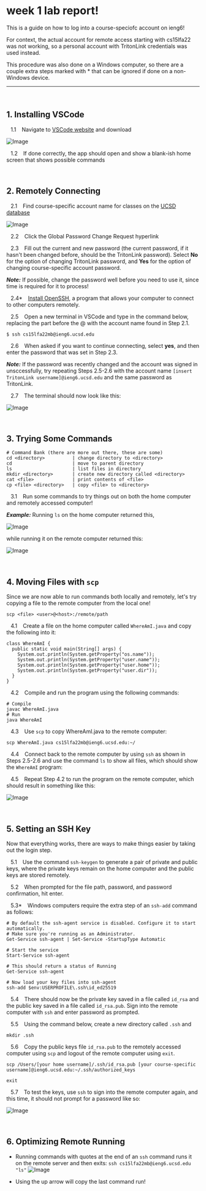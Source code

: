 # week 1 lab report!

This is a guide on how to log into a course-speciofc account on ieng6! 

For context, the actual account for remote access starting with cs15lfa22 was not working, so a personal account with TritonLink credentials was used instead.

This procedure was also done on a Windows computer, so there are a couple extra steps marked with * that can be ignored if done on a non-Windows device.

---
&nbsp;

## 1. Installing VSCode
&ensp; 1.1 &ensp; Navigate to [VSCode website](https://code.visualstudio.com/) and download

![Image](res\lab1\installVS.png)

&ensp; 1.2 &ensp; If done correctly, the app should open and show a blank-ish home screen that shows possible commands

&nbsp;

## 2. Remotely Connecting
&ensp; 2.1 &ensp; Find course-specific account name for classes on the [UCSD database](https://sdacs.ucsd.edu/~icc/index.php)

![Image](res\lab1\accountLookup.png)

&ensp; 2.2 &ensp; Click the Global Password Change Request hyperlink

&ensp; 2.3 &ensp; Fill out the current and new password (the current password, if it hasn't been changed before, should be the TritonLink password). Select **No** for the option of changing TritonLink password, and **Yes** for the option of changing course-specific account password.

***Note:*** If possible, change the password well before you need to use it, since time is required for it to process!

&ensp; 2.4* &ensp; [Install OpenSSH](https://docs.microsoft.com/en-us/windows-server/administration/openssh/openssh_install_firstuse), a program that allows your computer to connect to other computers remotely. 

&ensp; 2.5 &ensp; Open a new terminal in VSCode and type in the command below, replacing the part before the @ with the account name found in Step 2.1.

```
$ ssh cs15lfa22mb@ieng6.ucsd.edu
```

&ensp; 2.6 &ensp; When asked if you want to continue connecting, select **yes**, and then enter the password that was set in Step 2.3.

***Note:*** If the password was recently changed and the account was signed in unsccessfully, try repeating Steps 2.5-2.6 with the account name ```[insert TritonLink username]@ieng6.ucsd.edu``` and the same password as TritonLink.

&ensp; 2.7 &ensp; The terminal should now look like this:

![Image](res\lab1\connected.png)

&nbsp;

## 3. Trying Some Commands

``` 
# Command Bank (there are more out there, these are some)
cd <directory>          | change directory to <directory>
cd                      | move to parent directory
ls                      | list files in directory
mkdir <directory>       | create new directory called <directory>
cat <file>              | print contents of <file>
cp <file> <directory>   | copy <file> to <directory>
```

&ensp; 3.1 &ensp; Run some commands to try things out on both the home computer and remotely accessed computer!

***Example:*** Running ```ls``` on the home computer returned this, 
&nbsp;

![Image](res\lab1\homeCommandEx.png)

while running it on the remote computer returned this:
&nbsp;

![Image](res\lab1\remoteCommandEx.png)

&nbsp;

## 4. Moving Files with ```scp```
Since we are now able to run commands both locally and remotely, let's try copying a file to the remote computer from the local one!

``` 
scp <file> <user>@<host>:/remote/path
```

&ensp; 4.1 &ensp; Create a file on the home computer called ```WhereAmI.java``` and copy the following into it:
```
class WhereAmI {
  public static void main(String[] args) {
    System.out.println(System.getProperty("os.name"));
    System.out.println(System.getProperty("user.name"));
    System.out.println(System.getProperty("user.home"));
    System.out.println(System.getProperty("user.dir"));
  }
}
```

&ensp; 4.2 &ensp; Compile and run the program using the following commands:

```
# Compile
javac WhereAmI.java
# Run
java WhereAmI
```

&ensp; 4.3 &ensp; Use ```scp``` to copy WhereAmI.java to the remote computer:

```
scp WhereAmI.java cs15lfa22mb@ieng6.ucsd.edu:~/
```

&ensp; 4.4 &ensp; Connect back to the remote computer by using ```ssh``` as shown in Steps 2.5-2.6 and use the command ```ls``` to show all files, which should show the ```WhereAmI``` program:

&ensp; 4.5 &ensp; Repeat Step 4.2 to run the program on the remote computer, which should result in something like this:

![Image](res\lab1\remoteRun.png)


&nbsp;

## 5. Setting an SSH Key
Now that everything works, there are ways to make things easier by taking out the login step.

&ensp; 5.1 &ensp; Use the command ```ssh-keygen``` to generate a pair of private and public keys, where the private keys remain on the home computer and the public keys are stored remotely.

&ensp; 5.2 &ensp; When prompted for the file path, password, and password confirmation, hit enter.

&ensp; 5.3* &ensp; Windows computers require the extra step of an ```ssh-add``` command as follows:

```
# By default the ssh-agent service is disabled. Configure it to start automatically.
# Make sure you're running as an Administrator.
Get-Service ssh-agent | Set-Service -StartupType Automatic

# Start the service
Start-Service ssh-agent

# This should return a status of Running
Get-Service ssh-agent

# Now load your key files into ssh-agent
ssh-add $env:USERPROFILE\.ssh\id_ed25519
```

&ensp; 5.4 &ensp; There should now be the private key saved in a file called ```id_rsa``` and the public key saved in a file called ```id_rsa.pub```. Sign into the remote computer with ```ssh``` and enter password as prompted.

&ensp; 5.5 &ensp; Using the command below, create a new directory called ```.ssh``` and 
```
mkdir .ssh
```

&ensp; 5.6 &ensp; Copy the public keys file ```id_rsa.pub``` to the remotely accessed computer using ```scp``` and logout of the remote computer using ```exit```.
```
scp /Users/[your home username]/.ssh/id_rsa.pub [your course-specific username]@ieng6.ucsd.edu:~/.ssh/authorized_keys

exit
```

&ensp; 5.7 &ensp; To test the keys, use ```ssh``` to sign into the remote computer again, and this time, it should not prompt for a password like so:

![Image](res\lab1\sshKeys.png)

&nbsp;

## 6. Optimizing Remote Running

- Running commands with quotes at the end of an ```ssh``` command runs it on the remote server and then exits:
```ssh cs15lfa22mb@ieng6.ucsd.edu "ls"```
![Image](res\lab1\shortcut1.png)

- Using the up arrow will copy the last command run!
